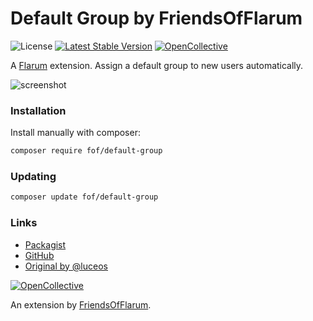 # Default Group by FriendsOfFlarum

![License](https://img.shields.io/badge/license-MIT-blue.svg) [![Latest Stable Version](https://img.shields.io/packagist/v/fof/default-group.svg)](https://packagist.org/packages/fof/default-group) [![OpenCollective](https://img.shields.io/badge/opencollective-fof-blue.svg)](https://opencollective.com/fof/donate)

A [Flarum](http://flarum.org) extension. Assign a default group to new users automatically.

![screenshot](https://i.imgur.com/KrEPCC2.png)

### Installation

Install manually with composer:

```sh
composer require fof/default-group
```

### Updating

```sh
composer update fof/default-group
```

### Links

- [Packagist](https://packagist.org/packages/fof/default-group)
- [GitHub](https://github.com/FriendsOfFlarum/default-group)
- [Original by @luceos](https://discuss.flarum.org/d/849-hyn-default-group-assigning-default-group-to-new-users)

[![OpenCollective](https://img.shields.io/badge/donate-friendsofflarum-44AEE5?style=for-the-badge&logo=open-collective)](https://opencollective.com/fof/donate)

An extension by [FriendsOfFlarum](https://github.com/FriendsOfFlarum).

